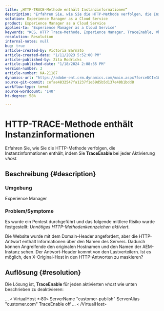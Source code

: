 ```yaml
---
title: „HTTP-TRACE-Methode enthält Instanzinformationen“
description: "Erfahren Sie, wie Sie die HTTP-Methode verfolgen, die Instanzinformationen enthält."
solution: Experience Manager as a Cloud Service
product: Experience Manager as a Cloud Service
applies-to: "Experience Manager as a Cloud Service"
keywords: "KCS, HTTP Trace-Methode, Experience Manager, TraceEnable, Vhost"
resolution: Resolution
internal-notes: null
bug: true
article-created-by: Victoria Barnato
article-created-date: "1/11/2023 5:52:00 PM"
article-published-by: Zita Rodricks
article-published-date: "1/18/2024 2:08:55 PM"
version-number: 3
article-number: KA-21187
dynamics-url: "https://adobe-ent.crm.dynamics.com/main.aspx?forceUCI=1&pagetype=entityrecord&etn=knowledgearticle&id=0b7378a1-d891-ed11-aad1-6045bd006d92"
source-git-commit: cefae4832547fa1237f1e59d5b5d137e40b1bdd8
workflow-type: tm+mt
source-wordcount: '140'
ht-degree: 58%

---
```


# HTTP-TRACE-Methode enthält Instanzinformationen


Erfahren Sie, wie Sie die HTTP-Methode verfolgen, die Instanzinformationen enthält, indem Sie <b>TraceEnable </b>bei jeder Aktivierung *vhost.*

## Beschreibung {#description}


### <b>Umgebung</b>

Experience Manager



### <b>Problem/Symptome</b>

Es wurde ein Pentest durchgeführt und das folgende mittlere Risiko wurde festgestellt: *Unnötiges HTTP-Methodenkennzeichen aktiviert*.

Die Website wurde mit dem Domain-Header angefordert, aber die HTTP-Antwort enthält Informationen über den Namen des Servers. Dadurch können Angreifende den originalen Hostnamen und den Namen der AEM-Instanz sehen. Der Antwort-Header kommt von den Lastverteilern. Ist es möglich, den X-Original-Host in den HTTP-Antworten zu maskieren?


## Auflösung {#resolution}


Die Lösung ist, <b>TraceEnable</b> für jeden aktivierten *vhost* wie unten beschrieben zu deaktivieren:

...
`<` VirtualHost \*:80`>`
ServerName &quot;customer-publish&quot; ServerAlias &quot;customer.com&quot; TraceEnable off ...
`<` /VirtualHost`>`
